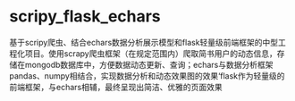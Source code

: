 # scripy_flask_echars
基于scripy爬虫、结合echars数据分析展示模型和flask轻量级前端框架的中型工程化项目。使用scrapy爬虫框架（在规定范围内）爬取简书用户的动态信息，存储在mongodb数据库中，方便数据动态更新、查询；echars与数据分析框架pandas、numpy相结合，实现数据分析和动态效果图的效果‘flask作为轻量级的前端框架，与echars相辅，最终呈现出简洁、优雅的页面效果
